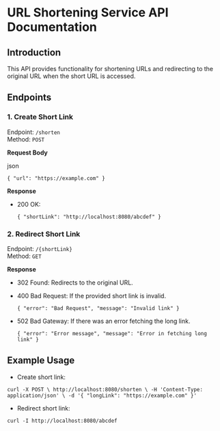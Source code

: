 # URL Shortening Service API Documentation

## Introduction

This API provides functionality for shortening URLs and redirecting to the original URL when the short URL is accessed.

## Endpoints

### 1. Create Short Link

Endpoint: `/shorten`  
Method: `POST`

**Request Body**

json

`{
    "url": "https://example.com"
}`

**Response**

-   200 OK:

    `{
    "shortLink": "http://localhost:8080/abcdef"
}`

### 2. Redirect Short Link

Endpoint: `/{shortLink}`  
Method: `GET`

**Response**

-   302 Found: Redirects to the original URL.
-   400 Bad Request: If the provided short link is invalid.

    `{
    "error": "Bad Request",
    "message": "Invalid link"
}`

-   502 Bad Gateway: If there was an error fetching the long link.

    `{
    "error": "Error message",
    "message": "Error in fetching long link"
}`

## Example Usage

-   Create short link:

`curl -X POST \
  http://localhost:8080/shorten \
  -H 'Content-Type: application/json' \
  -d '{
    "longLink": "https://example.com"
}'`

-   Redirect short link:

`curl -I http://localhost:8080/abcdef`
